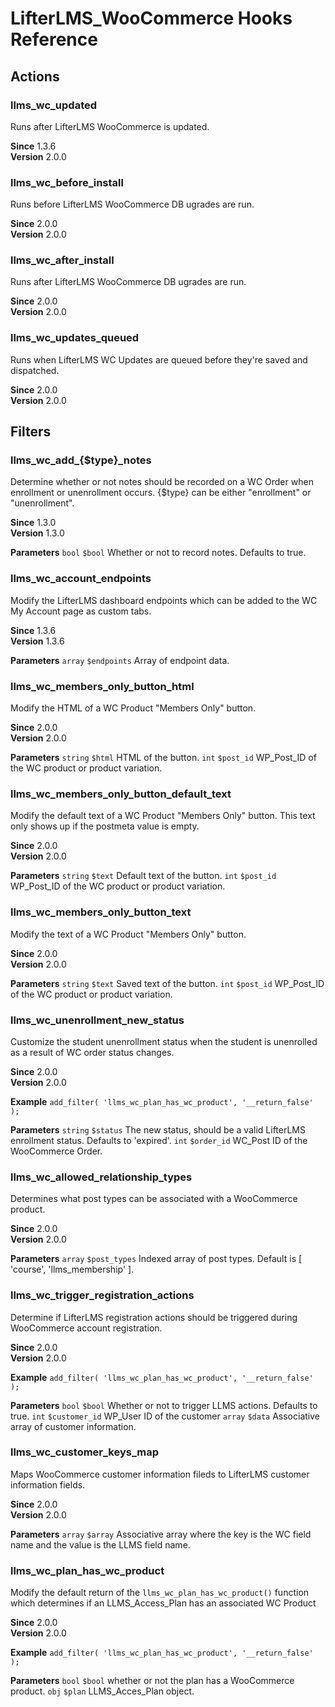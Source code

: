 LifterLMS_WooCommerce Hooks Reference
=====================================

Actions
-------

### llms_wc_updated

Runs after LifterLMS WooCommerce is updated.

**Since**   1.3.6<br>
**Version** 2.0.0<br>


### llms_wc_before_install

Runs before LifterLMS WooCommerce DB ugrades are run.

**Since**   2.0.0<br>
**Version** 2.0.0<br>


### llms_wc_after_install

Runs after LifterLMS WooCommerce DB ugrades are run.

**Since**   2.0.0<br>
**Version** 2.0.0<br>


### llms_wc_updates_queued

Runs when LifterLMS WC Updates are queued before they're saved and dispatched.

**Since**   2.0.0<br>
**Version** 2.0.0<br>


Filters
-------

### llms_wc_add_{$type}_notes

Determine whether or not notes should be recorded on a WC Order when enrollment or unenrollment occurs.
{$type} can be either "enrollment" or "unenrollment".

**Since**   1.3.0<br>
**Version** 1.3.0<br>

**Parameters**
`bool` `$bool` Whether or not to record notes. Defaults to true.


### llms_wc_account_endpoints

Modify the LifterLMS dashboard endpoints which can be added to the WC My Account page as custom tabs.

**Since**   1.3.6<br>
**Version** 1.3.6<br>

**Parameters**
`array` `$endpoints` Array of endpoint data.


### llms_wc_members_only_button_html

Modify the HTML of a WC Product "Members Only" button.

**Since**   2.0.0<br>
**Version** 2.0.0<br>

**Parameters**
`string` `$html`    HTML of the button.
`int`    `$post_id` WP_Post_ID of the WC product or product variation.


### llms_wc_members_only_button_default_text

Modify the default text of a WC Product "Members Only" button.
This text only shows up if the postmeta value is empty.

**Since**   2.0.0<br>
**Version** 2.0.0<br>

**Parameters**
`string` `$text`    Default text of the button.
`int`    `$post_id` WP_Post_ID of the WC product or product variation.


### llms_wc_members_only_button_text

Modify the text of a WC Product "Members Only" button.

**Since**   2.0.0<br>
**Version** 2.0.0<br>

**Parameters**
`string` `$text`    Saved text of the button.
`int`    `$post_id` WP_Post_ID of the WC product or product variation.


### llms_wc_unenrollment_new_status

Customize the student unenrollment status when the student is unenrolled as a result of WC order status changes.

**Since**   2.0.0<br>
**Version** 2.0.0<br>

**Example** `add_filter( 'llms_wc_plan_has_wc_product', '__return_false' );`

**Parameters**
`string` `$status`   The new status, should be a valid LifterLMS enrollment status. Defaults to 'expired'.
`int`    `$order_id` WC_Post ID of the WooCommerce Order.


### llms_wc_allowed_relationship_types

Determines what post types can be associated with a WooCommerce product.

**Since**   2.0.0<br>
**Version** 2.0.0<br>

**Parameters**
`array` `$post_types` Indexed array of post types. Default is [ 'course', 'llms_membership' ].


### llms_wc_trigger_registration_actions

Determine if LifterLMS registration actions should be triggered during WooCommerce account registration.

**Since**   2.0.0<br>
**Version** 2.0.0<br>

**Example** `add_filter( 'llms_wc_plan_has_wc_product', '__return_false' );`

**Parameters**
`bool`  `$bool`        Whether or not to trigger LLMS actions. Defaults to true.
`int`   `$customer_id` WP_User ID of the customer
`array` `$data`        Associative array of customer information.


### llms_wc_customer_keys_map

Maps WooCommerce customer information fileds to LifterLMS customer information fields.

**Since**   2.0.0<br>
**Version** 2.0.0<br>

**Parameters**
`array` `$array` Associative array where the key is the WC field name and the value is the LLMS field name.


### llms_wc_plan_has_wc_product

Modify the default return of the `llms_wc_plan_has_wc_product()` function
which determines if an LLMS_Access_Plan has an associated WC Product

**Since**   2.0.0<br>
**Version** 2.0.0<br>

**Example** `add_filter( 'llms_wc_plan_has_wc_product', '__return_false' );`

**Parameters**
`bool` `$bool` whether or not the plan has a WooCommerce product.
`obj`  `$plan` LLMS_Acces_Plan object.
